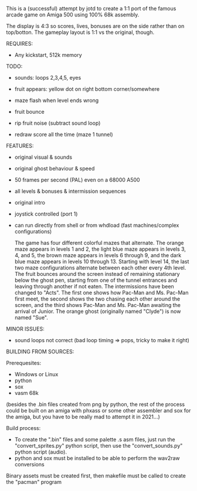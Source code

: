 This is a (successful) attempt by jotd to create a 1:1 port of the famous arcade game on Amiga 500 using 100% 68k assembly.

The display is 4:3 so scores, lives, bonuses are on the side rather than on top/botton. The gameplay layout is 1:1 vs
the original, though.

REQUIRES:

- Any kickstart, 512k memory

TODO: 

- sounds: loops 2,3,4,5, eyes
- fruit appears: yellow dot on right bottom corner/somewhere
- maze flash when level ends wrong
- fruit bounce
- rip fruit noise (subtract sound loop)

- redraw score all the time (maze 1 tunnel)

FEATURES:

- original visual & sounds
- original ghost behaviour & speed
- 50 frames per second (PAL) even on a 68000 A500
- all levels & bonuses & intermission sequences
- original intro
- joystick controlled (port 1)
- can run directly from shell or from whdload (fast machines/complex configurations)


    The game has four different colorful mazes that alternate. The orange maze appears in levels 1 and 2, the light blue maze appears in levels 3, 4, and 5, the brown maze appears in levels 6 through 9, and the dark blue maze appears in levels 10 through 13. Starting with level 14, the last two maze configurations alternate between each other every 4th level.
    The fruit bounces around the screen instead of remaining stationary below the ghost pen, starting from one of the tunnel entrances and leaving through another if not eaten.
    The intermissions have been changed to "Acts". The first one shows how Pac-Man and Ms. Pac-Man first meet, the second shows the two chasing each other around the screen, and the third shows Pac-Man and Ms. Pac-Man awaiting the arrival of Junior.
    The orange ghost (originally named "Clyde") is now named "Sue".
    

MINOR ISSUES:

- sound loops not correct (bad loop timing => pops, tricky to make it right)

BUILDING FROM SOURCES:

Prerequesites:

- Windows or Linux
- python
- sox
- vasm 68k

(besides the .bin files created from png by python, the rest of the process could be built on an amiga with phxass
 or some other assembler and sox for the amiga, but you have to be really mad to attempt it in 2021...)

Build process:

- To create the ".bin" files and some palette .s asm files,
  just run the "convert_sprites.py" python script, then use the "convert_sounds.py"
  python script (audio).
- python and sox must be installed to be able to perform the wav2raw conversions

Binary assets must be created first, then makefile must be called to create the "pacman" program


